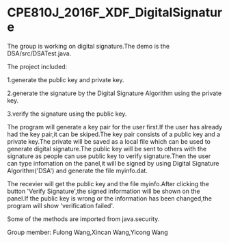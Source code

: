 # CPE810J_2016F_XDF_DigitalSignature
The group is working on digital signature.The demo is the DSA/src/DSATest.java.

The project included:

1.generate the public key and private key.

2.generate the signature by the Digital Signature Algorithm using the private key.

3.verify the signature using the public key.

The program will generate a key pair for the user first.If the user has already had the key pair,it can be skiped.The key pair consists of a public key and a private key.The private will be saved as a local file which can be used to generate digital signature.The public key will be sent to others with the signature as people can use public key to verify signature.Then the user can type infomation on the panel,it will be signed by using Digital Signature Algorithm('DSA') and generate the file myinfo.dat.

The recevier will get the public key and the file myinfo.After clicking the button 'Verify Signature',the signed information will be shown on the panel.If the public key is wrong or the information has been changed,the program will show 'verification failed'.

Some of the methods are imported from java.security.

Group member:
Fulong Wang,Xincan Wang,Yicong Wang
